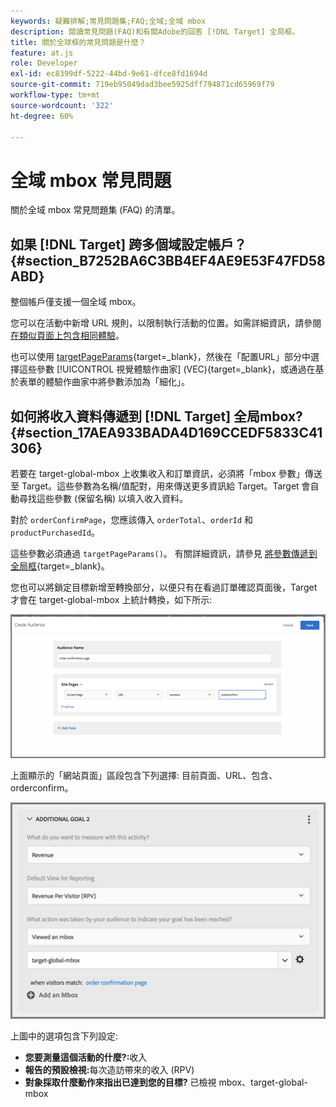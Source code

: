 ```yaml
---
keywords: 疑難排解;常見問題集;FAQ;全域;全域 mbox
description: 閱讀常見問題(FAQ)和有關Adobe的回答 [!DNL Target] 全局框。
title: 關於全球框的常見問題是什麼？
feature: at.js
role: Developer
exl-id: ec8399df-5222-44bd-9e61-dfce8fd1694d
source-git-commit: 719eb95049dad3bee5925dff794871cd65969f79
workflow-type: tm+mt
source-wordcount: '322'
ht-degree: 60%

---
```


# 全域 mbox 常見問題

關於全域 mbox 常見問題集 (FAQ) 的清單。

## 如果 [!DNL Target] 跨多個域設定帳戶？ {#section_B7252BA6C3BB4EF4AE9E53F47FD58ABD}

整個帳戶僅支援一個全域 mbox。

您可以在活動中新增 URL 規則，以限制執行活動的位置。如需詳細資訊，請參閱[在類似頁面上包含相同體驗](/help/main/c-experiences/c-visual-experience-composer/temtest.md#task_2539D51A18044F82B0D9895636546781)。

也可以使用 [targetPageParams](https://developer.adobe.com/target/implement/client-side/atjs/atjs-functions/targetpageparams/){target=_blank}，然後在「配置URL」部分中選擇這些參數 [!UICONTROL 視覺體驗作曲家] (VEC){target=_blank}，或通過在基於表單的體驗作曲家中將參數添加為「細化」。

## 如何將收入資料傳遞到 [!DNL Target] 全局mbox? {#section_17AEA933BADA4D169CCEDF5833C41306}

若要在 target-global-mbox 上收集收入和訂單資訊，必須將「mbox 參數」傳送至 Target。這些參數為名稱/值配對，用來傳送更多資訊給 Target。Target 會自動尋找這些參數 (保留名稱) 以填入收入資料。

對於 `orderConfirmPage`，您應該傳入 `orderTotal`、`orderId` 和 `productPurchasedId`。

這些參數必須通過 `targetPageParams()`。 有關詳細資訊，請參見 [將參數傳遞到全局框](https://developer.adobe.com/target/implement/client-side/atjs/global-mbox/pass-parameters-to-global-mbox/){target=_blank}。

您也可以將鎖定目標新增至轉換部分，以便只有在看過訂單確認頁面後，Target 才會在 target-global-mbox 上統計轉換，如下所示:

![](assets/revenue1.png)

上面顯示的「網站頁面」區段包含下列選擇: 目前頁面、URL、包含、orderconfirm。

![](assets/revenue2.png)

上圖中的選項包含下列設定:

* **您要測量這個活動的什麼?:**&#x200B;收入
* **報告的預設檢視:**&#x200B;每次造訪帶來的收入 (RPV)
* **對象採取什麼動作來指出已達到您的目標?** 已檢視 mbox、target-global-mbox
